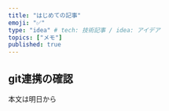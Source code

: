 ```yaml
---
title: "はじめての記事"
emoji: "✅"
type: "idea" # tech: 技術記事 / idea: アイデア
topics: ["メモ"]
published: true
---
```


## git連携の確認

本文は明日から